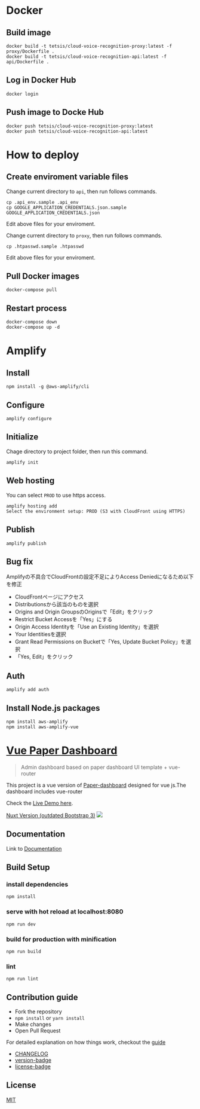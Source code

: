 # Docker
## Build image
```
docker build -t tetsis/cloud-voice-recognition-proxy:latest -f proxy/Dockerfile .
docker build -t tetsis/cloud-voice-recognition-api:latest -f api/Dockerfile .
```

## Log in Docker Hub
```
docker login
```

## Push image to Docke Hub
```
docker push tetsis/cloud-voice-recognition-proxy:latest
docker push tetsis/cloud-voice-recognition-api:latest
```

# How to deploy
## Create enviroment variable files
Change current directory to `api`, then run follows commands.
```
cp .api_env.sample .api_env
cp GOOGLE_APPLICATION_CREDENTIALS.json.sample GOOGLE_APPLICATION_CREDENTIALS.json
```
Edit above files for your enviroment.

Change current directory to `proxy`, then run follows commands.
```
cp .htpasswd.sample .htpasswd
```
Edit above files for your enviroment.

## Pull Docker images
```
docker-compose pull
```

## Restart process
```
docker-compose down
docker-compose up -d
```

# Amplify
## Install
```
npm install -g @aws-amplify/cli
```

## Configure
```
amplify configure
```

## Initialize
Chage directory to project folder, then run this command.
```
amplify init
```

## Web hosting
You can select `PROD` to use https access.
```
amplify hosting add
Select the environment setup: PROD (S3 with CloudFront using HTTPS)
```

## Publish
```
amplify publish
```

## Bug fix
Amplifyの不具合でCloudFrontの設定不足によりAccess Deniedになるため以下を修正
- CloudFrontページにアクセス
- Distributionsから該当のものを選択
- Origins and Origin GroupsのOriginsで「Edit」をクリック
- Restrict Bucket Accessを「Yes」にする
- Origin Access Identityを「Use an Existing Identity」を選択
- Your Identitiesを選択
- Grant Read Permissions on Bucketで「Yes, Update Bucket Policy」を選択
- 「Yes, Edit」をクリック

## Auth
```
amplify add auth
```

## Install Node.js packages
```
npm install aws-amplify
npm install aws-amplify-vue
```







# [Vue Paper Dashboard](https://cristijora.github.io/vue-paper-dashboard/)

> Admin dashboard based on paper dashboard UI template + vue-router

This project is a vue version of [Paper-dashboard](https://www.creative-tim.com/product/paper-dashboard)
designed for vue js.The dashboard includes vue-router

Check the [Live Demo here](https://cristijora.github.io/vue-paper-dashboard).

[Nuxt Version (outdated Bootstrap 3)](https://github.com/cristijora/vue-paper-dashboard-nuxt)
![](http://i.imgur.com/3iC1hOs.gif)

## Documentation
Link to [Documentation](http://vuejs.creative-tim.com/vue-paper-dashboard/documentation/)

## Build Setup

### install dependencies
```
npm install
```
### serve with hot reload at localhost:8080
```
npm run dev
```
### build for production with minification
```
npm run build
```
### lint
```
npm run lint
```
## Contribution guide
* Fork the repository
* `npm install` or `yarn install`
* Make changes
* Open Pull Request

For detailed explanation on how things work, checkout the [guide](https://github.com/vuejs/vue-cli/blob/dev/docs/README.md)
- [CHANGELOG](./CHANGELOG.md)
- [version-badge](https://img.shields.io/badge/version-2.0.0-blue.svg)
- [license-badge](https://img.shields.io/badge/license-MIT-blue.svg)

## License

[MIT](https://github.com/cristijora/vue-paper-dashboard/blob/master/LICENSE.md)

